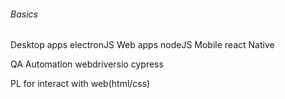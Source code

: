 ###### Basics

Desktop apps
    electronJS
Web apps
    nodeJS
Mobile
    react Native

QA Automation
    webdriversio
    cypress

PL for interact with web(html/css)

